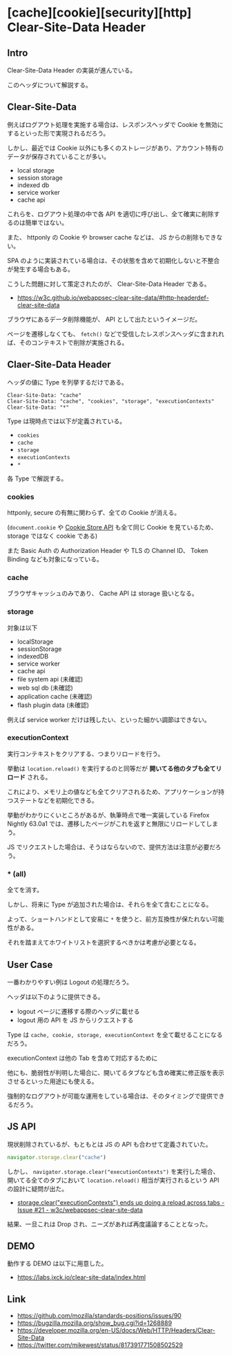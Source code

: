 # [cache][cookie][security][http] Clear-Site-Data Header

## Intro

Clear-Site-Data Header の実装が進んでいる。

このヘッダについて解説する。


## Clear-Site-Data

例えばログアウト処理を実施する場合は、レスポンスヘッダで Cookie を無効にするといった形で実現されるだろう。

しかし、最近では Cookie 以外にも多くのストレージがあり、アカウント特有のデータが保存されていることが多い。

- local storage
- session storage
- indexed db
- service worker
- cache api

これらを、ログアウト処理の中で各 API を適切に呼び出し、全て確実に削除するのは簡単ではない。

また、 httponly の Cookie や browser cache などは、 JS からの削除もできない。

SPA のように実装されている場合は、その状態を含めて初期化しないと不整合が発生する場合もある。

こうした問題に対して策定されたのが、 Clear-Site-Data Header である。

- <https://w3c.github.io/webappsec-clear-site-data/#http-headerdef-clear-site-data>

ブラウザにあるデータ削除機能が、 API として出たというイメージだ。

ページを遷移しなくても、 `fetch()` などで受信したレスポンスヘッダに含まれれば、そのコンテキストで削除が実施される。


## Claer-Site-Data Header

ヘッダの値に Type を列挙するだけである。


```
Clear-Site-Data: "cache"
Clear-Site-Data: "cache", "cookies", "storage", "executionContexts"
Clear-Site-Data: "*"
```

Type は現時点では以下が定義されている。

- `cookies`
- `cache`
- `storage`
- `executionContexts`
- `*`

各 Type で解説する。


### cookies

httponly, secure の有無に関わらず、全ての Cookie が消える。

(`document.cookie` や [Cookie Store API](https://wicg.github.io/cookie-store/explainer.html) も全て同じ Cookie を見ているため、 storage ではなく cookie である)

また Basic Auth の Authorization Header や TLS の Channel ID、 Token Binding なども対象になっている。


### cache

ブラウザキャッシュのみであり、 Cache API は storage 扱いとなる。


### storage

対象は以下

- localStorage
- sessionStorage
- indexedDB
- service worker
- cache api
- file system api (未確認)
- web sql db (未確認)
- application cache (未確認)
- flash plugin data (未確認)

例えば service worker だけは残したい、といった細かい調節はできない。


### executionContext

実行コンテキストをクリアする、つまりリロードを行う。

挙動は `location.reload()` を実行するのと同等だが **開いてる他のタブも全てリロード** される。

これにより、メモリ上の値なども全てクリアされるため、アプリケーションが持つステートなどを初期化できる。

挙動がわかりにくいところがあるが、執筆時点で唯一実装している Firefox Nightly 63.0a1 では、遷移したページがこれを返すと無限にリロードしてしまう。

JS でリクエストした場合は、そうはならないので、提供方法は注意が必要だろう。


### * (all)

全てを消す。

しかし、将来に Type が追加された場合は、それらを全て含むことになる。

よって、ショートハンドとして安易に `*` を使うと、前方互換性が保たれない可能性がある。

それを踏まえてホワイトリストを選択するべきかは考慮が必要となる。


## User Case

一番わかりやすい例は Logout の処理だろう。

ヘッダは以下のように提供できる。

- logout ページに遷移する際のヘッダに載せる
- logout 用の API を JS からリクエストする

Type は `cache, cookie, storage, executionContext` を全て載せることになるだろう。

executionContext は他の Tab を含めて対応するために

他にも、脆弱性が判明した場合に、開いてるタブなども含め確実に修正版を表示させるといった用途にも使える。

強制的なログアウトが可能な運用をしている場合は、そのタイミングで提供できるだろう。


## JS API

現状削除されているが、もともとは JS の API も合わせて定義されていた。


```js
navigator.storage.clear("cache")
```

しかし、 `navigator.storage.clear("executionContexts")` を実行した場合、開いてる全てのタブにおいて `location.reload()` 相当が実行されるという API の設計に疑問が出た。

- [storage.clear("executionContexts") ends up doing a reload across tabs - Issue #21 - w3c/webappsec-clear-site-data](https://github.com/w3c/webappsec-clear-site-data/issues/21)

結果、一旦これは Drop され、ニーズがあれば再度議論することとなった。


## DEMO

動作する DEMO は以下に用意した。

- <https://labs.jxck.io/clear-site-data/index.html>


## Link

- <https://github.com/mozilla/standards-positions/issues/90>
- <https://bugzilla.mozilla.org/show_bug.cgi?id=1268889>
- <https://developer.mozilla.org/en-US/docs/Web/HTTP/Headers/Clear-Site-Data>
- <https://twitter.com/mikewest/status/817391771508502529>
